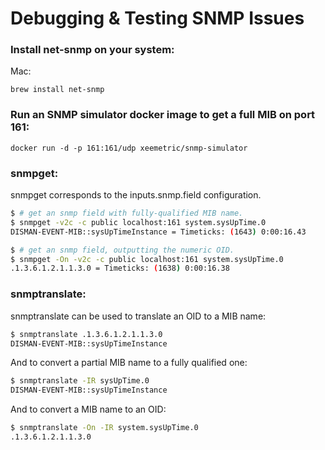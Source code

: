 # Debugging & Testing SNMP Issues

### Install net-snmp on your system:

Mac:

```
brew install net-snmp
```

### Run an SNMP simulator docker image to get a full MIB on port 161:

```
docker run -d -p 161:161/udp xeemetric/snmp-simulator
```

### snmpget:

snmpget corresponds to the inputs.snmp.field configuration.

```bash
$ # get an snmp field with fully-qualified MIB name.
$ snmpget -v2c -c public localhost:161 system.sysUpTime.0
DISMAN-EVENT-MIB::sysUpTimeInstance = Timeticks: (1643) 0:00:16.43

$ # get an snmp field, outputting the numeric OID.
$ snmpget -On -v2c -c public localhost:161 system.sysUpTime.0
.1.3.6.1.2.1.1.3.0 = Timeticks: (1638) 0:00:16.38
```

### snmptranslate:

snmptranslate can be used to translate an OID to a MIB name:

```bash
$ snmptranslate .1.3.6.1.2.1.1.3.0
DISMAN-EVENT-MIB::sysUpTimeInstance
```

And to convert a partial MIB name to a fully qualified one:

```bash
$ snmptranslate -IR sysUpTime.0
DISMAN-EVENT-MIB::sysUpTimeInstance
```

And to convert a MIB name to an OID:

```bash
$ snmptranslate -On -IR system.sysUpTime.0
.1.3.6.1.2.1.1.3.0
```

